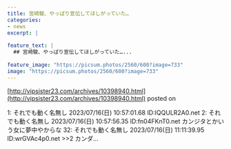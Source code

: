 ```yaml
---
title: 宮崎駿、やっぱり宣伝してほしがっていた…
categories:
- news
excerpt: |
  
feature_text: |
  ## 宮崎駿、やっぱり宣伝してほしがっていた…...
  
feature_image: "https://picsum.photos/2560/600?image=733"
image: "https://picsum.photos/2560/600?image=733"
---
```


[http://vipsister23.com/archives/10398940.html](http://vipsister23.com/archives/10398940.html)
posted on 

<!--more-->

1: それでも動く名無し 2023/07/16(日) 10:57:01.68 ID:IQQULR2A0.net 2: それでも動く名無し 2023/07/16(日) 10:57:56.35 ID:fn04FKnT0.net カンジタとかいう女に夢中やからな 32: それでも動く名無し 2023/07/16(日) 11:11:39.95 ID:wrGVAc4p0.net &gt;&gt;2 カンダ...
